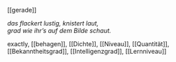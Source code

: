 [[gerade]]

*das flackert lustig, knistert laut,*  
*grad wie ihr’s auf dem Bilde schaut.*  

exactly, [[behagen]], [[Dichte]], [[Niveau]], [[Quantität]], [[Bekanntheitsgrad]], [[Intelligenzgrad]], [[Lernniveau]]